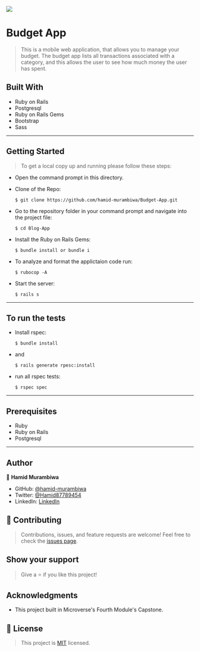 ![](https://img.shields.io/badge/Microverse-blueviolet)

# Budget App

> This is a mobile web application, that allows you to manage your budget. The budget app lists all transactions associated with a category, and this allows the user to see how much money the user has spent.


## Built With

- Ruby on Rails
- Postgresql
- Ruby on Rails Gems
- Bootstrap
- Sass

---
## Getting Started

> To get a local copy up and running please follow these steps:

- Open the command prompt in this directory.

- Clone of the Repo:

      $ git clone https://github.com/hamid-murambiwa/Budget-App.git

- Go to the repository folder in your command prompt and navigate into the project file:

      $ cd Blog-App

- Install the Ruby on Rails Gems:

      $ bundle install or bundle i

- To analyze and format the applictaion code run:

      $ rubocop -A

- Start the server:

      $ rails s

---

## To run the tests

- Install rspec:

      $ bundle install

- and

      $ rails generate rpesc:install

- run all rspec tests:

      $ rspec spec


---
## Prerequisites

- Ruby
- Ruby on Rails
- Postgresql

---
## Author

👤 **Hamid Murambiwa**

- GitHub: [@hamid-murambiwa](https://github.com/hamid-murambiwa/)
- Twitter: [@Hamid87789454](https://twitter.com/Hamid87789454/)
- LinkedIn: [LinkedIn](https://linkedin.com/in/hamid-murambiwa/)

## 🤝 Contributing

>Contributions, issues, and feature requests are welcome!
>Feel free to check the [issues page](../../issues/).

## Show your support

>Give a ⭐️ if you like this project!

## Acknowledgments

- This project built in Microverse's Fourth Module's Capstone.

## 📝 License

>This project is [MIT](./MIT.md) licensed.

